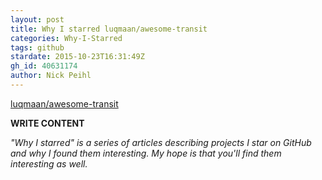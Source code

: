 ```yaml
---
layout: post
title: Why I starred luqmaan/awesome-transit
categories: Why-I-Starred
tags: github
stardate: 2015-10-23T16:31:49Z
gh_id: 40631174
author: Nick Peihl
---
```


[luqmaan/awesome-transit](star.repo.html_url)

**WRITE CONTENT**

*"Why I starred" is a series of articles describing projects I star on GitHub and why I found them interesting. My hope is that you'll find them interesting as well.*

